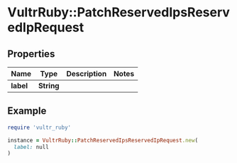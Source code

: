 # VultrRuby::PatchReservedIpsReservedIpRequest

## Properties

| Name | Type | Description | Notes |
| ---- | ---- | ----------- | ----- |
| **label** | **String** |  |  |

## Example

```ruby
require 'vultr_ruby'

instance = VultrRuby::PatchReservedIpsReservedIpRequest.new(
  label: null
)
```


